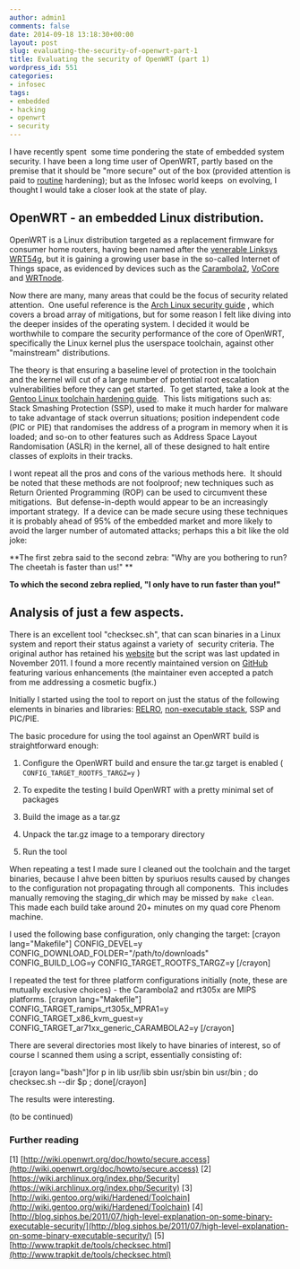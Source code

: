 ```yaml
---
author: admin1
comments: false
date: 2014-09-18 13:18:30+00:00
layout: post
slug: evaluating-the-security-of-openwrt-part-1
title: Evaluating the security of OpenWRT (part 1)
wordpress_id: 551
categories:
- infosec
tags:
- embedded
- hacking
- openwrt
- security
---
```


I have recently spent  some time pondering the state of embedded system security.
I have been a long time user of OpenWRT, partly based on the premise that it should be "more secure" out of the box (provided attention is paid to [routine](http://wiki.openwrt.org/doc/howto/secure.access) hardening); but as the Infosec world keeps  on evolving, I thought I would take a closer look at the state of play.


## OpenWRT - an embedded Linux distribution.


OpenWRT is a Linux distribution targeted as a replacement firmware for consumer home routers, having been named after the [venerable Linksys WRT54g](http://wiki.openwrt.org/about/history), but it is gaining a growing user base in the so-called Internet of Things space, as evidenced by devices such as the [Carambola2](http://8devices.com/carambola-2), [VoCore](https://www.indiegogo.com/projects/vocore-a-coin-sized-linux-computer-with-wifi) and [WRTnode](http://wrtnode.com/).

Now there are many, many areas that could be the focus of security related attention.  One useful reference is the [Arch Linux security guide](https://wiki.archlinux.org/index.php/Security) , which covers a broad array of mitigations, but for some reason I felt like diving into the deeper insides of the operating system. I decided it would be worthwhile to compare the security performance of the core of OpenWRT, specifically the Linux kernel plus the userspace toolchain, against other "mainstream" distributions.

The theory is that ensuring a baseline level of protection in the toolchain and the kernel will cut of a large number of potential root escalation vulnerabilities before they can get started.  To get started, take a look at the [Gentoo Linux toolchain hardening guide](http://wiki.gentoo.org/wiki/Hardened/Toolchain).  This lists mitigations such as: Stack Smashing Protection (SSP), used to make it much harder for malware to take advantage of stack overrun situations; position independent code (PIC or PIE) that randomises the address of a program in memory when it is loaded; and so-on to other features such as Address Space Layout Randomisation (ASLR) in the kernel, all of these designed to halt entire classes of exploits in their tracks.

I wont repeat all the pros and cons of the various methods here.  It should be noted that these methods are not foolproof; new techniques such as Return Oriented Programming (ROP) can be used to circumvent these mitigations.  But defense-in-depth would appear to be an increasingly important strategy.  If a device can be made secure using these techniques it is probably ahead of 95% of the embedded market and more likely to avoid the larger number of automated attacks; perhaps this a bit like the old joke:


**The first zebra said to the second zebra: "Why are you bothering to run? The cheetah is faster than us!" **




**To which the second zebra replied, "I only have to run faster than you!"**





## Analysis of just a few aspects.


There is an excellent tool "checksec.sh", that can scan binaries in a Linux system and report their status against a variety of  security criteria.
The original author has retained his [website](http://www.trapkit.de/tools/checksec.html) but the script was last updated in November 2011. I found a more recently maintained version on [GitHub](https://github.com/slimm609/checksec.sh) featuring various enhancements (the maintainer even accepted a patch from me addressing a cosmetic bugfix.)

Initially I started using the tool to report on just the status of the following elements in binaries and libraries: [RELRO](http://tk-blog.blogspot.com.au/2009/02/relro-not-so-well-known-memory.html), [non-executable stack](http://blog.siphos.be/2011/07/high-level-explanation-on-some-binary-executable-security/), SSP and PIC/PIE.

The basic procedure for using the tool against an OpenWRT build is straightforward enough:



	
  1. Configure the OpenWRT build and ensure the tar.gz target is enabled ( `CONFIG_TARGET_ROOTFS_TARGZ=y` )

	
  2. To expedite the testing I build OpenWRT with a pretty minimal set of packages

	
  3. Build the image as a tar.gz

	
  4. Unpack the tar.gz image to a temporary directory

	
  5. Run the tool


When repeating a test I made sure I cleaned out the toolchain and the target binaries, because I ahve been bitten by spuriuos results caused by changes to the configuration not propagating through all components.  This includes manually removing the staging_dir which may be missed by `make clean`. This made each build take around 20+ minutes on my quad core Phenom machine.

I used the following base configuration, only changing the target:
[crayon lang="Makefile"]
CONFIG_DEVEL=y
CONFIG_DOWNLOAD_FOLDER="/path/to/downloads"
CONFIG_BUILD_LOG=y
CONFIG_TARGET_ROOTFS_TARGZ=y
[/crayon]

I repeated the test for three platform configurations initially (note, these are mutually exclusive choices) - the Carambola2 and rt305x are MIPS platforms.
[crayon lang="Makefile"]
CONFIG_TARGET_ramips_rt305x_MPRA1=y
CONFIG_TARGET_x86_kvm_guest=y
CONFIG_TARGET_ar71xx_generic_CARAMBOLA2=y
[/crayon]

There are several directories most likely to have binaries of interest, so of course I scanned them using a script, essentially consisting of:

[crayon lang="bash"]for p in lib usr/lib sbin usr/sbin bin usr/bin ; do checksec.sh --dir $p ; done[/crayon]

The results were interesting.

(to be continued)


### Further reading


[1] [http://wiki.openwrt.org/doc/howto/secure.access](http://wiki.openwrt.org/doc/howto/secure.access)
[2] [https://wiki.archlinux.org/index.php/Security](https://wiki.archlinux.org/index.php/Security)
[3] [http://wiki.gentoo.org/wiki/Hardened/Toolchain](http://wiki.gentoo.org/wiki/Hardened/Toolchain)
[4] [http://blog.siphos.be/2011/07/high-level-explanation-on-some-binary-executable-security/](http://blog.siphos.be/2011/07/high-level-explanation-on-some-binary-executable-security/)
[5] [http://www.trapkit.de/tools/checksec.html](http://www.trapkit.de/tools/checksec.html)
